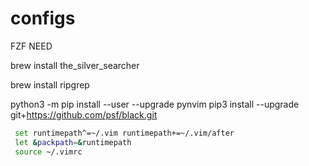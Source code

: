 # configs

FZF NEED

brew install the_silver_searcher

brew install ripgrep

python3 -m pip install --user --upgrade pynvim
pip3 install --upgrade git+https://github.com/psf/black.git

```bash
 set runtimepath^=~/.vim runtimepath+=~/.vim/after
 let &packpath=&runtimepath
 source ~/.vimrc
```
